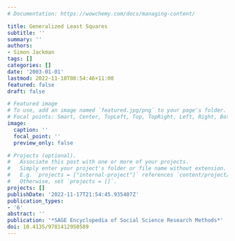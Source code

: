 ```yaml
---
# Documentation: https://wowchemy.com/docs/managing-content/

title: Generalized Least Squares
subtitle: ''
summary: ''
authors:
- Simon Jackman
tags: []
categories: []
date: '2003-01-01'
lastmod: 2022-11-18T08:54:46+11:00
featured: false
draft: false

# Featured image
# To use, add an image named `featured.jpg/png` to your page's folder.
# Focal points: Smart, Center, TopLeft, Top, TopRight, Left, Right, BottomLeft, Bottom, BottomRight.
image:
  caption: ''
  focal_point: ''
  preview_only: false

# Projects (optional).
#   Associate this post with one or more of your projects.
#   Simply enter your project's folder or file name without extension.
#   E.g. `projects = ["internal-project"]` references `content/project/deep-learning/index.md`.
#   Otherwise, set `projects = []`.
projects: []
publishDate: '2022-11-17T21:54:45.935407Z'
publication_types:
- '6'
abstract: ''
publication: '*SAGE Encyclopedia of Social Science Research Methods*'
doi: 10.4135/9781412950589
---
```

